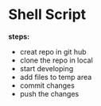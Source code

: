  # Shell Script

 **steps:**
 * creat repo in git hub
 * clone the repo in local
 * start developing
 * add files to temp area
 * commit changes
 * push the changes
 
